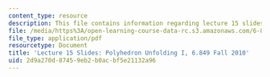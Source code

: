 ```yaml
---
content_type: resource
description: This file contains information regarding lecture 15 slides.
file: /media/https%3A/open-learning-course-data-rc.s3.amazonaws.com/6-849-geometric-folding-algorithms-linkages-origami-polyhedra-fall-2012/2d9a270d87459eb2b0acbf5e21132a96_MIT6_849F12_slidesL15.pdf
file_type: application/pdf
resourcetype: Document
title: 'Lecture 15 Slides: Polyhedron Unfolding I, 6.849 Fall 2010'
uid: 2d9a270d-8745-9eb2-b0ac-bf5e21132a96
---
```

